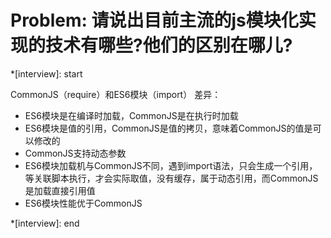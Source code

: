 # Problem: 请说出目前主流的js模块化实现的技术有哪些?他们的区别在哪儿?

*[interview]: start

CommonJS（require）和ES6模块（import）
差异：
- ES6模块是在编译时加载，CommonJS是在执行时加载
- ES6模块是值的引用，CommonJS是值的拷贝，意味着CommonJS的值是可以修改的
- CommonJS支持动态参数
- ES6模块加载机与CommonJS不同，遇到import语法，只会生成一个引用，等关联脚本执行，才会实际取值，没有缓存，属于动态引用，而CommonJS是加载直接引用值
- ES6模块性能优于CommonJS
  

*[interview]: end

